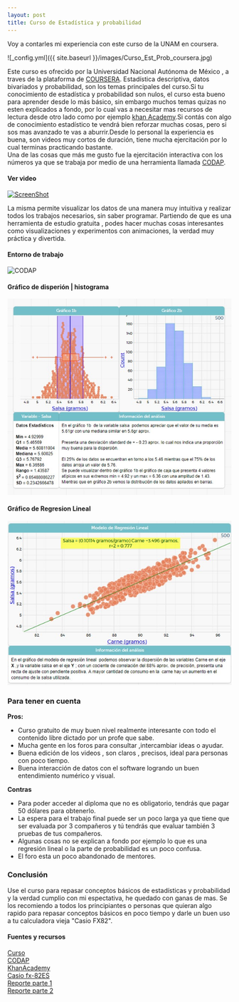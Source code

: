 ```yaml
---
layout: post
title: Curso de Estadística y probabilidad 
---
```


Voy a contarles mi experiencia con este curso de la UNAM en coursera.

![_config.yml]({{ site.baseurl }}/images/Curso_Est_Prob_coursera.jpg)

Este curso es ofrecido por la Universidad Nacional Autónoma de México , a traves de la plataforma de [COURSERA](https://www.coursera.org/). 
Estadística descriptiva, datos bivariados y probabilidad, son los temas principales del curso.Si tu conocimiento de estadística y probabilidad son nulos, el curso esta bueno para aprender desde lo más básico, sin embargo muchos temas quizas no esten explicados a fondo, por lo cual vas a necesitar mas recursos de lectura desde otro lado como por ejemplo [khan Academy](https://es.khanacademy.org/).Si contás con algo de conocimiento estadístico te vendrá bien reforzar muchas cosas, pero si sos mas avanzado te vas a aburrir.Desde lo personal la experiencia es buena, son videos muy cortos de duración, tiene mucha ejercitación por lo cual terminas practicando bastante.   
Una de las cosas que más me gusto fue la ejercitación interactiva con los números ya que se trabaja por medio de una herramienta llamada [CODAP](https://codap.concord.org/).   

#### Ver video 

[![ScreenShot](https://codap.concord.org/wp-content/themes/cc/img/codap-logo.png)](https://codap.concord.org/wp-content/uploads/2017/03/codap.mp4)

La misma permite visualizar los datos de una manera muy intuitiva y realizar todos los trabajos necesarios, sin saber programar. Partiendo de que es una herramienta de estudio gratuita , podes hacer muchas cosas interesantes como visualizaciones y experimentos con animaciones, la verdad muy práctica y divertida.

#### Entorno de trabajo
![CODAP](https://codap.concord.org/wp-content/themes/cc/img/explore-data.jpg)

#### Gráfico de disperión | histograma
![grafico 1](https://raw.githubusercontent.com/Azhura/Cursos/master/imagenes/var_salsa.jpg)

#### Gráfico de Regresion Lineal

![grafico 2](https://raw.githubusercontent.com/Azhura/Cursos/master/imagenes/Regresion_Lineal_SvsC.jpg)

### Para tener en cuenta

**Pros:**   

* Curso gratuito de muy buen nivel realmente interesante con todo el contenido libre dictado por un profe que sabe. 
* Mucha gente en los foros para consultar ,intercambiar ideas o ayudar.   
* Buena edición de los videos , son claros , precisos, ideal para personas con poco tiempo.   
* Buena interacción de datos con el software logrando un buen entendimiento numérico y visual.   

**Contras**   

* Para poder acceder al diploma que no es obligatorio, tendrás que pagar 50 dólares para obtenerlo.   
* La espera para el trabajo final puede ser un poco larga ya que tiene que ser evaluada por 3 compañeros y tú tendrás que evaluar también 3 pruebas de tus compañeros. 
* Algunas cosas no se explican a fondo por ejemplo lo que es una regresión lineal o la parte de probabilidad es un poco confusa.
* El foro esta un poco abandonado de mentores.
     
### Conclusión   

Use el curso para repasar conceptos básicos de estadísticas y probabilidad y la verdad cumplio con mi espectativa, he quedado con ganas de mas. Se los recomiendo a todos los principiantes o personas que quieran algo rapido para repasar conceptos básicos en poco tiempo y darle un buen uso a tu calculadora vieja "Casio FX82".

#### Fuentes y recursos

[Curso](https://www.coursera.org/learn/estadistica-probabilidad)   
[CODAP](https://codap.concord.org/)   
[KhanAcademy](https://es.khanacademy.org/)   
[Casio fx-82ES](http://3con14.com/104-%C3%BAtiles/software/27-i-%C2%B7-calculadora-casio-fx-82es-emulador-software.html)  
[Reporte parte 1](https://github.com/Azhura/Cursos/blob/master/Reportes/Trabajo_Final_p1.pdf)   
[Reporte parte 2](https://github.com/Azhura/Cursos/blob/master/Reportes/Trabajo_Final_p2.pdf)    
